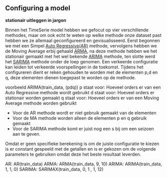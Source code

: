 ## Configuring a model

**stationair uitleggen in jargon**

Binnen het TimeSerie model hebben we gefocut op vier verschillende methodes, maar om ook echt te weten op welke methode onze dataset past hebben we ze allemaal geconfigureerd en gevisualisseerd. Eerst begonnen we met een Simpel [Auto Regressive(AR)]() methode, vervolgens hebben we de Moving Average erbij gehaald [ARMA](), na deze methode hebben we het stationair gemaakt met het wel bekende [ARIMA]() methode, ten slotte werd het [SARIMA]() methode onder de loep genomen. Een verkeerde configuratie kan leiden tot verkeerde voorspellingen in de toekomst. Tijdens het configureren dient er reken gehouden te worden met de elementen p,d en q, deze elementen dienen toegepast te worden op de methode.

 voorbeeld ARIMA(train_data, (pdq))
p staat voor: Hoeveel orders er van een Auto Regressive methode wordt gebruikt
d staat voor: Hoeveel orders er stationair worden gemaakt
q staat voor: Hoeveel orders er van een Moving Average methode worden gebruikt

* Voor de AR methode wordt er niet gebruik gemaakt van de elementen
* Voor de MA methode worden alleen de elementen p en q gebruik gemaakt
* Voor de SARIMA methode komt er juist nog een s bij om een seizoen aan te geven.

Omdat er geen specifieke berekening is om de juiste configuratie te kiezen is er constant gespeeld met de getallen en is er gekozen om de volgende parameters te gebruiken omdat deze het beste resultaat leverden.

AR: AR(train_data)
ARMA: ARMA(train_data, 9, 10)
ARIMA: ARIMA(train_data, 1, 1, 0)
SARIMA: SARIMAX(train_data, 0, 1 , 1, 12)
